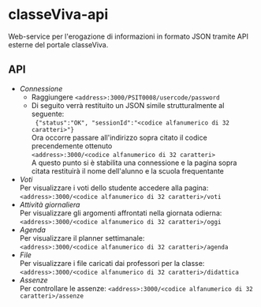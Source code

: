 # classeViva-api
Web-service per l'erogazione di informazioni in formato JSON tramite API esterne del portale classeViva.

## API

* *Connessione*
  * Raggiungere `<address>:3000/PSIT0008/usercode/password`
  * Di seguito verrà restituito un JSON simile strutturalmente al seguente:<br />
    ` {"status":"OK", "sessionId":"<codice alfanumerico di 32 caratteri>"}` <br />
    Ora occorre passare all'indirizzo sopra citato il codice precendemente ottenuto<br />
    `<address>:3000/<codice alfanumerico di 32 caratteri>`<br />
    A questo punto si è stabilita una connessione e la pagina sopra citata restituirà il nome dell'alunno e la scuola frequentante
* *Voti*<br />
  Per visualizzare i voti dello studente accedere alla pagina:<br />
  `<address>:3000/<codice alfanumerico di 32 caratteri>/voti`
* *Attività giornaliera*<br />
	Per visualizzare gli argomenti affrontati nella giornata odierna:<br />
  `<address>:3000/<codice alfanumerico di 32 caratteri>/oggi`
* *Agenda*<br />
  Per visualizzare il planner settimanale:<br />
  `<address>:3000/<codice alfanumerico di 32 caratteri>/agenda`
* *File*<br />
  Per visualizzare i file caricati dai professori per la classe:<br />
  `<address>:3000/<codice alfanumerico di 32 caratteri>/didattica`
* *Assenze*<br />
  Per controllare le assenze:
  `<address>:3000/<codice alfanumerico di 32 caratteri>/assenze`

